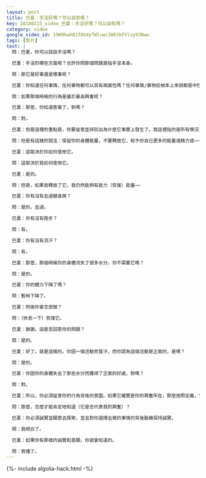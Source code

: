 ```yaml
---
layout: post
title: 巴夏：手淫好嗎？可以自慰嗎？
key: 20180115_video_巴夏：手淫好嗎？可以自慰嗎？
category: video
google_video_id: 19W9kwh81fOU4yTWluwc2W63kFVlsy93Nww
tags: [影片]
text: |
  問：巴夏，你可以談談手淫嗎？

  巴夏：手淫的哪些方面呢？也許你問那個問題是指手淫本身。

  問：那它是好事還是壞事呢？

  巴夏：你知道任何事情、任何事物都可以具有兩面性嗎？任何事情/事物從根本上來說都是中性的，所以任何行為都可以具有正面的影響或負面的影響，這取決於如何使用它，取決於其背後的意圖，取決於那個行為完成時的能量對齊或缺乏對齊。每一種情況都可以產生正面的或負面的後果。

  問：如果那個時候的行為是基於最高興奮呢？

  巴夏：那麼，你知道答案了，對嗎？

  問：對。

  巴夏：但是這裡的重點是，你要留意並辨別出為什麼它事實上發生了。我這裡指的是所有情況，而不只是你給出的例子。

  問：但是有這樣的說法：保留你的身體能量，不要釋放它，給予你自己更多的能量或精力或⋯⋯

  巴夏：這取決於你如何使用它。

  問：這取決於我如何使用它。

  巴夏：是的。

  問：但是，如果我釋放了它，我仍然能夠有能力（恢復）能量⋯⋯

  巴夏：你有沒有去過健身房？

  問：是的，去過。

  巴夏：你有沒有跑步？

  問：有。

  巴夏：你有沒有流汗？

  問：有。

  巴夏：那麼，那個時候你的身體流失了很多水分，你不需要它嗎？

  問：是的。

  巴夏：你的體力下降了嗎？

  問：暫時下降了。

  巴夏：然後你會怎麼做？

  問：（休息一下）恢復它。

  巴夏：謝謝。這是否回答你的問題？

  問：是的。

  巴夏：好了。就是這樣的。你因一個活動而冒汗，而你認為這個活動是正面的，是嗎？

  問：是的。

  巴夏：你因你的身體失去了那些水分而獲得了正面的好處，對嗎？

  問：對。

  巴夏：所以，你必須留意你的行為背後的意圖。如果它確實是你的興奮所在，那麼按照定義，它不可能傷害你。至於它背後的意圖是正面的還是負面的，你需要做的就是對自己要足夠的誠實。因為你們許多人能夠愚弄你自己，讓你誤以為你在做令你興奮的事，然而事實上它並不代表你的興奮。反之亦然。

  問：那麼，怎麼才能肯定地知道（它是否代表我的興奮）？

  巴夏：你必須誠實並願意去探索，並且對你選擇去做的事情的背後動機保持誠實。

  問：我明白了。

  巴夏：如果你有那樣的誠實和意願，你就會知道的。

  問：我懂了。
---
```


{%- include algolia-hack.html -%}

